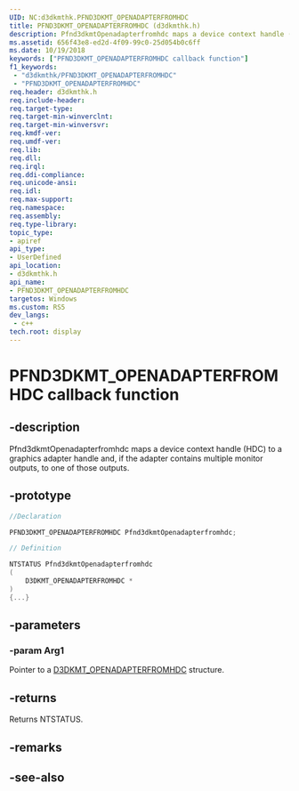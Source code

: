 ```yaml
---
UID: NC:d3dkmthk.PFND3DKMT_OPENADAPTERFROMHDC
title: PFND3DKMT_OPENADAPTERFROMHDC (d3dkmthk.h)
description: Pfnd3dkmtOpenadapterfromhdc maps a device context handle (HDC) to a graphics adapter handle and, if the adapter contains multiple monitor outputs, to one of those outputs.
ms.assetid: 656f43e8-ed2d-4f09-99c0-25d054b0c6ff
ms.date: 10/19/2018
keywords: ["PFND3DKMT_OPENADAPTERFROMHDC callback function"]
f1_keywords:
 - "d3dkmthk/PFND3DKMT_OPENADAPTERFROMHDC"
 - "PFND3DKMT_OPENADAPTERFROMHDC"
req.header: d3dkmthk.h
req.include-header:
req.target-type:
req.target-min-winverclnt:
req.target-min-winversvr:
req.kmdf-ver:
req.umdf-ver:
req.lib:
req.dll:
req.irql: 
req.ddi-compliance:
req.unicode-ansi:
req.idl:
req.max-support:
req.namespace:
req.assembly:
req.type-library: 
topic_type: 
- apiref
api_type: 
- UserDefined
api_location: 
- d3dkmthk.h
api_name: 
- PFND3DKMT_OPENADAPTERFROMHDC
targetos: Windows
ms.custom: RS5
dev_langs:
 - c++
tech.root: display
---
```


# PFND3DKMT_OPENADAPTERFROMHDC callback function

## -description

Pfnd3dkmtOpenadapterfromhdc maps a device context handle (HDC) to a graphics adapter handle and, if the adapter contains multiple monitor outputs, to one of those outputs.

## -prototype

```cpp
//Declaration

PFND3DKMT_OPENADAPTERFROMHDC Pfnd3dkmtOpenadapterfromhdc; 

// Definition

NTSTATUS Pfnd3dkmtOpenadapterfromhdc 
(
	D3DKMT_OPENADAPTERFROMHDC *
)
{...}

```

## -parameters

### -param Arg1

Pointer to a [D3DKMT_OPENADAPTERFROMHDC](ns-d3dkmthk-_d3dkmt_openadapterfromhdc.md) structure.

## -returns

Returns NTSTATUS.


## -remarks




## -see-also

